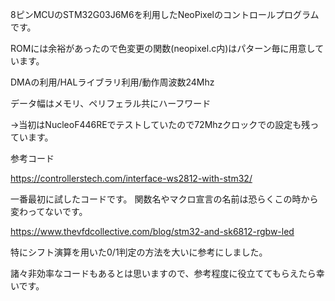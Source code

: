 8ピンMCUのSTM32G03J6M6を利用したNeoPixelのコントロールプログラムです。

ROMには余裕があったので色変更の関数(neopixel.c内)はパターン毎に用意しています。

DMAの利用/HALライブラリ利用/動作周波数24Mhz

データ幅はメモリ、ペリフェラル共にハーフワード

->当初はNucleoF446REでテストしていたので72Mhzクロックでの設定も残っています。

参考コード

https://controllerstech.com/interface-ws2812-with-stm32/

一番最初に試したコードです。
関数名やマクロ宣言の名前は恐らくこの時から変わってないです。

https://www.thevfdcollective.com/blog/stm32-and-sk6812-rgbw-led

特にシフト演算を用いた0/1判定の方法を大いに参考にしました。

諸々非効率なコードもあるとは思いますので、参考程度に役立ててもらえたら幸いです。
